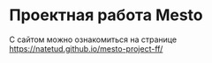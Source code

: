 # Проектная работа Mesto

С сайтом можно ознакомиться на странице https://natetud.github.io/mesto-project-ff/